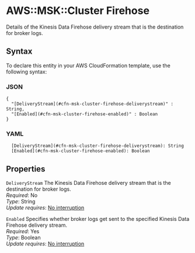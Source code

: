 # AWS::MSK::Cluster Firehose<a name="aws-properties-msk-cluster-firehose"></a>

Details of the Kinesis Data Firehose delivery stream that is the destination for broker logs\.

## Syntax<a name="aws-properties-msk-cluster-firehose-syntax"></a>

To declare this entity in your AWS CloudFormation template, use the following syntax:

### JSON<a name="aws-properties-msk-cluster-firehose-syntax.json"></a>

```
{
  "[DeliveryStream](#cfn-msk-cluster-firehose-deliverystream)" : String,
  "[Enabled](#cfn-msk-cluster-firehose-enabled)" : Boolean
}
```

### YAML<a name="aws-properties-msk-cluster-firehose-syntax.yaml"></a>

```
  [DeliveryStream](#cfn-msk-cluster-firehose-deliverystream): String
  [Enabled](#cfn-msk-cluster-firehose-enabled): Boolean
```

## Properties<a name="aws-properties-msk-cluster-firehose-properties"></a>

`DeliveryStream`  <a name="cfn-msk-cluster-firehose-deliverystream"></a>
The Kinesis Data Firehose delivery stream that is the destination for broker logs\.  
*Required*: No  
*Type*: String  
*Update requires*: [No interruption](https://docs.aws.amazon.com/AWSCloudFormation/latest/UserGuide/using-cfn-updating-stacks-update-behaviors.html#update-no-interrupt)

`Enabled`  <a name="cfn-msk-cluster-firehose-enabled"></a>
Specifies whether broker logs get sent to the specified Kinesis Data Firehose delivery stream\.  
*Required*: Yes  
*Type*: Boolean  
*Update requires*: [No interruption](https://docs.aws.amazon.com/AWSCloudFormation/latest/UserGuide/using-cfn-updating-stacks-update-behaviors.html#update-no-interrupt)